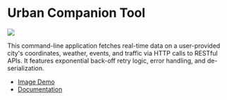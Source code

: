 # Urban Companion Tool
[![](<https://drive.google.com/uc?export=view&id=1Y4rof6X6qpi8xAM3YzXc5N4Vf52XYp3o>)](https://drive.google.com/file/d/1--KxdLyl38KKsugzFq20L-SdVU_IoAX1/view)

This command-line application fetches real-time data on a user-provided city's coordinates, weather, events, and traffic via HTTP calls to RESTful APIs.  It features exponential back-off retry logic, error handling, and de-serialization.
- [Image Demo](https://drive.google.com/file/d/1--KxdLyl38KKsugzFq20L-SdVU_IoAX1/view)
- [Documentation](https://drive.google.com/file/d/1f_gmfKBSuIYEsNCuMD4wOfJ-iGM_PEmZ/view)
